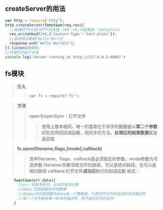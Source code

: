 ## createServer的用法

```javascript
var http = require('http');
http.createServer(function(req,res){
  //发送HTTP头部;HTTP状态值：200：ok;内容类型：text/plain
  res.writeHead(200,{'Content-Type':'text-plain'});
  //发送响应数据"Hello World"
  response.end('Hello World\n');
}).listen(8080);
//终端打印如下信息
console.log('Server running at http://127.0.0.1:8080/')
```
## fs模块

>**引入**
>>`var fs = require('fs');`

>**方法**
>> open与openSync：打开文件
>>>使用上基本相同，唯一的差距在于异步的数据是以**第二个参数**的形式传回回调函数，而同步的方法，**处理后的结果数据**就是返回值

>**fs.open(filename,flags,[mode],callback)**
>> 其中filename、flags、callback是必须指定的参数，mode参数为可选参数
>> filename:你要读取文件的路径，可以是绝对路径。也可以是相对路径
>> callback:打开文件**成功后**执行的回调函数
>> 格式：
``` javascript
    function(err,data){
      //err:读取失败时，出发的错误对象
      //data:回调函数的可用数据
      //在open的回调函数中data是一个整数值，代表打开文件时返回的文件描述符
      //每一个文件都有唯一的文件描述符，用于指代打开的文件
    }
```

